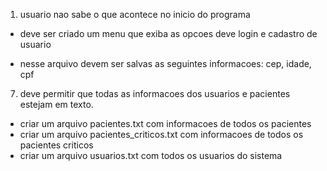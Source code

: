 1) usuario nao sabe o que acontece no inicio do programa
  - deve ser criado um menu que exiba as opcoes deve login e cadastro de usuario

<!-- 2) listagem de pacientes nao está sendo exibida
  - deve ser exibida a listagem com seus respectivos pacientes
    como reproduzir o erro:
      1) logar no sistema
      2) escolher opcao 2 do menu -->

<!-- 3) a opcao de sair não está funcionando.
  - deve fechar o programa ao selecionar a opcao 5
    como reproduzir o erro:
      1) logar no sistema
      2) escolher opcao 5 do menu -->

<!-- 4) o menu principal esta sendo exibido quando a opcao de cadastrar paciente é 
  escolhida.
  - deve ser removido o menu principal quando a opcao 1 for escolhida
  - deve mostrar um cabecario especifico para tela de cadastro de paciente -->

<!-- 5) no cadastro faltam alguns campos para serem adicionados,
  - o cadastro deve ter:
    nome, cpf, telefone, endereco, data de nascimento, 
    email, data do diagnosticos, 
      comorbidade: (diabetes, obesidade, hipertensao, tuberculose e outros) -->

<!-- 6) deve ser criado um novo arquivo onde tenha a lista de pacientes de grupo de risco com comorbidades.
  - criar uma opcao no menu, para listar os pacientes que estao no arquivo de criticos. -->
  - nesse arquivo devem ser salvas as seguintes informacoes:
    cep, idade, cpf

7) deve permitir que todas as informacoes dos usuarios e pacientes estejam em texto.
  - criar um arquivo pacientes.txt com informacoes de todos os pacientes
  - criar um arquivo pacientes_criticos.txt com informacoes de todos os pacientes criticos
  - criar um arquivo usuarios.txt com todos os usuarios do sistema


